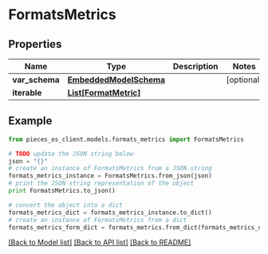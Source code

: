 # FormatsMetrics



## Properties

Name | Type | Description | Notes
------------ | ------------- | ------------- | -------------
**var_schema** | [**EmbeddedModelSchema**](EmbeddedModelSchema.md) |  | [optional] 
**iterable** | [**List[FormatMetric]**](FormatMetric.md) |  | 

## Example

```python
from pieces_os_client.models.formats_metrics import FormatsMetrics

# TODO update the JSON string below
json = "{}"
# create an instance of FormatsMetrics from a JSON string
formats_metrics_instance = FormatsMetrics.from_json(json)
# print the JSON string representation of the object
print FormatsMetrics.to_json()

# convert the object into a dict
formats_metrics_dict = formats_metrics_instance.to_dict()
# create an instance of FormatsMetrics from a dict
formats_metrics_form_dict = formats_metrics.from_dict(formats_metrics_dict)
```
[[Back to Model list]](../README.md#documentation-for-models) [[Back to API list]](../README.md#documentation-for-api-endpoints) [[Back to README]](../README.md)


